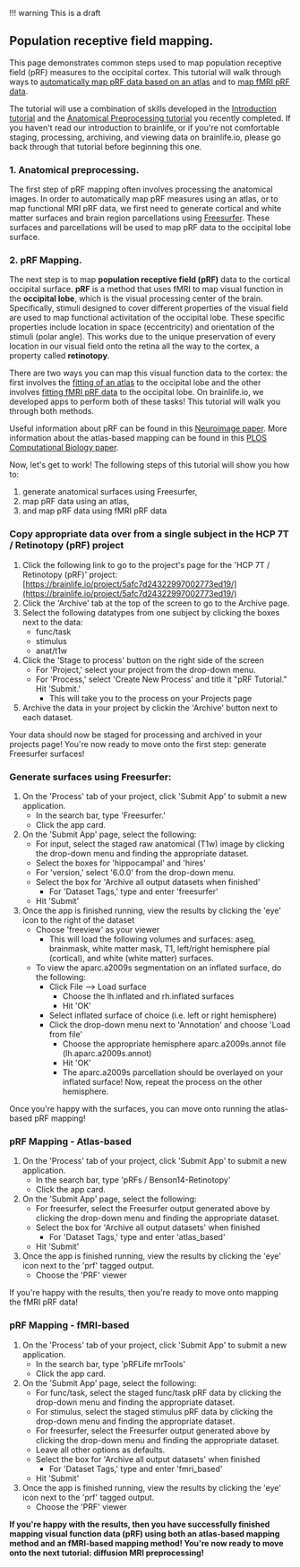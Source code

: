 !!! warning
    This is a draft

## Population receptive field mapping.

This page demonstrates common steps used to map population receptive field (pRF) measures to the occipital cortex. This tutorial will walk through ways to [automatically map pRF data based on an atlas](https://brainlife.io/app/5cc4cd3f4ed9df00317f621d) and to [map fMRI pRF data](https://brainlife.io/app/5afc9831322997002773ed1c).

The tutorial will use a combination of skills developed in the [Introduction tutorial](https://brainlife.io/docs/tutorial/introduction-to-brainlife/) and the [Anatomical Preprocessing tutorial](https://brainlife.io/docs/tutorial/t1w-preprocessing/) you recently completed. If you haven't read our introduction to brainlife, or if you're not comfortable staging, processing, archiving, and viewing data on brainlife.io, please go back through that tutorial before beginning this one.

### 1. Anatomical preprocessing.

The first step of pRF mapping often involves processing the anatomical images. In order to automatically map pRF measures using an atlas, or to map functional MRI pRF data, we first need to generate cortical and white matter surfaces and brain region parcellations using [Freesurfer](https://brainlife.io/app/58c56d92e13a50849b258801). These surfaces and parcellations will be used to map pRF data to the occipital lobe surface.

### 2. pRF Mapping.

The next step is to map **population receptive field (pRF)** data to the cortical occipital surface. **pRF** is a method that uses fMRI to map visual function in the **occipital lobe**, which is the visual processing center of the brain. Specifically, stimuli designed to cover different properties of the visual field are used to map functional activitation of the occipital lobe. These specific properties include location in space (eccentricity) and orientation of the stimuli (polar angle). This works due to the unique preservation of every location in our visual field onto the retina all the way to the cortex, a property called **retinotopy**.

There are two ways you can map this visual function data to the cortex: the first involves the [fitting of an atlas](https://brainlife.io/app/5cc4cd3f4ed9df00317f621d) to the occipital lobe and the other involves [fitting fMRI pRF data](https://brainlife.io/app/5afc9831322997002773ed1c) to the occipital lobe. On brainlife.io, we developed apps to perform both of these tasks! This tutorial will walk you through both methods.

Useful information about pRF can be found in this [Neuroimage paper](https://pubmed.ncbi.nlm.nih.gov/17977024/). More information about the atlas-based mapping can be found in this [PLOS Computational Biology paper](https://journals.plos.org/ploscompbiol/article?id=10.1371/journal.pcbi.1003538). 

Now, let's get to work! The following steps of this tutorial will show you how to:

1. generate anatomical surfaces using Freesurfer, 
1. map pRF data using an atlas,
1. and map pRF data using fMRI pRF data

### Copy appropriate data over from a single subject in the HCP 7T / Retinotopy (pRF) project

1. Click the following link to go to the project's page for the 'HCP 7T / Retinotopy (pRF)' project: [https://brainlife.io/project/5afc7d24322997002773ed19/](https://brainlife.io/project/5afc7d24322997002773ed19/)
1. Click the 'Archive' tab at the top of the screen to go to the Archive page.
1. Select the following datatypes from one subject by clicking the boxes next to the data:
    * func/task
    * stimulus
    * anat/t1w
1. Click the 'Stage to process' button on the right side of the screen
    * For 'Project,' select your project from the drop-down menu.
    * For 'Process,' select 'Create New Process' and title it "pRF Tutorial." Hit 'Submit.'
        * This will take you to the process on your Projects page
1. Archive the data in your project by clickin the 'Archive' button next to each dataset.

Your data should now be staged for processing and archived in your projects page! You're now ready to move onto the first step: generate Freesurfer surfaces!

### Generate surfaces using Freesurfer:

1. On the 'Process' tab of your project, click 'Submit App' to submit a new application.
    * In the search bar, type 'Freesurfer.'
    * Click the app card.
1. On the 'Submit App' page, select the following:
    * For input, select the staged raw anatomical (T1w) image by clicking the drop-down menu and finding the appropriate dataset.
    * Select the boxes for 'hippocampal' and 'hires'
    * For 'version,' select '6.0.0' from the drop-down menu.
    * Select the box for 'Archive all output datasets when finished'
        * For 'Dataset Tags,' type and enter 'freesurfer'
    * Hit 'Submit'
1. Once the app is finished running, view the results by clicking the 'eye' icon to the right of the dataset
    * Choose 'freeview' as your viewer
        * This will load the following volumes and surfaces: aseg, brainmask, white matter mask, T1, left/right hemisphere pial (cortical), and white (white matter) surfaces.
    * To view the aparc.a2009s segmentation on an inflated surface, do the following:
        * Click File --> Load surface
            * Choose the lh.inflated and rh.inflated surfaces
            * Hit 'OK'
        * Select inflated surface of choice (i.e. left or right hemisphere)
        * Click the drop-down menu next to 'Annotation' and choose 'Load from file'
            * Choose the appropriate hemisphere aparc.a2009s.annot file (lh.aparc.a2009s.annot)
            * Hit 'OK'
            * The aparc.a2009s parcellation should be overlayed on your inflated surface! Now, repeat the process on the other hemisphere.
            
Once you're happy with the surfaces, you can move onto running the atlas-based pRF mapping!

### pRF Mapping - Atlas-based

1. On the 'Process' tab of your project, click 'Submit App' to submit a new application.
    * In the search bar, type 'pRFs / Benson14-Retinotopy'
    * Click the app card.
1. On the 'Submit App' page, select the following:
    * For freesurfer, select the Freesurfer output generated above by clicking the drop-down menu and finding the appropriate dataset.
    * Select the box for 'Archive all output datasets' when finished
        * For 'Dataset Tags,' type and enter 'atlas_based'
    * Hit 'Submit'
1. Once the app is finished running, view the results by clicking the 'eye' icon next to the 'prf' tagged output.
    * Choose the 'PRF' viewer
    
If you're happy with the results, then you're ready to move onto mapping the fMRI pRF data!

### pRF Mapping - fMRI-based

1. On the 'Process' tab of your project, click 'Submit App' to submit a new application.
    * In the search bar, type 'pRFLife mrTools'
    * Click the app card.
1. On the 'Submit App' page, select the following:
    * For func/task, select the staged func/task pRF data by clicking the drop-down menu and finding the appropriate dataset.
    * For stimulus, select the staged stimulus pRF data by clicking the drop-down menu and finding the appropriate dataset.
    * For freesurfer, select the Freesurfer output generated above by clicking the drop-down menu and finding the appropriate dataset.
    * Leave all other options as defaults.
    * Select the box for 'Archive all output datasets' when finished
        * For 'Dataset Tags,' type and enter 'fmri_based'
    * Hit 'Submit'
1. Once the app is finished running, view the results by clicking the 'eye' icon next to the 'prf' tagged output.
    * Choose the 'PRF' viewer

**If you're happy with the results, then you have successfully finished mapping visual function data (pRF) using both an atlas-based mapping method and an fMRI-based mapping method! You're now ready to move onto the next tutorial: diffusion MRI preprocessing!**
